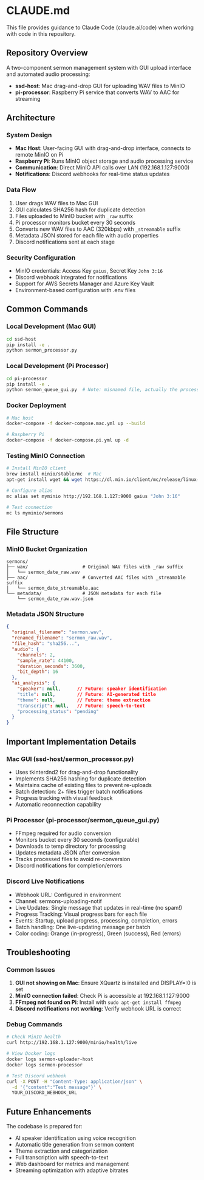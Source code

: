 # CLAUDE.md

This file provides guidance to Claude Code (claude.ai/code) when working with code in this repository.

## Repository Overview

A two-component sermon management system with GUI upload interface and automated audio processing:
- **ssd-host**: Mac drag-and-drop GUI for uploading WAV files to MinIO
- **pi-processor**: Raspberry Pi service that converts WAV to AAC for streaming

## Architecture

### System Design
- **Mac Host**: User-facing GUI with drag-and-drop interface, connects to remote MinIO on Pi
- **Raspberry Pi**: Runs MinIO object storage and audio processing service
- **Communication**: Direct MinIO API calls over LAN (192.168.1.127:9000)
- **Notifications**: Discord webhooks for real-time status updates

### Data Flow
1. User drags WAV files to Mac GUI
2. GUI calculates SHA256 hash for duplicate detection
3. Files uploaded to MinIO bucket with `_raw` suffix
4. Pi processor monitors bucket every 30 seconds
5. Converts new WAV files to AAC (320kbps) with `_streamable` suffix
6. Metadata JSON stored for each file with audio properties
7. Discord notifications sent at each stage

### Security Configuration
- MinIO credentials: Access Key `gaius`, Secret Key `John 3:16`
- Discord webhook integrated for notifications
- Support for AWS Secrets Manager and Azure Key Vault
- Environment-based configuration with .env files

## Common Commands

### Local Development (Mac GUI)
```bash
cd ssd-host
pip install -e .
python sermon_processor.py
```

### Local Development (Pi Processor)
```bash
cd pi-processor
pip install -e .
python sermon_queue_gui.py  # Note: misnamed file, actually the processor
```

### Docker Deployment
```bash
# Mac host
docker-compose -f docker-compose.mac.yml up --build

# Raspberry Pi
docker-compose -f docker-compose.pi.yml up -d
```

### Testing MinIO Connection
```bash
# Install MinIO client
brew install minio/stable/mc  # Mac
apt-get install wget && wget https://dl.min.io/client/mc/release/linux-arm/mc  # Pi

# Configure alias
mc alias set myminio http://192.168.1.127:9000 gaius "John 3:16"

# Test connection
mc ls myminio/sermons
```

## File Structure

### MinIO Bucket Organization
```
sermons/
├── wav/                    # Original WAV files with _raw suffix
│   └── sermon_date_raw.wav
├── aac/                    # Converted AAC files with _streamable suffix
│   └── sermon_date_streamable.aac
└── metadata/               # JSON metadata for each file
    └── sermon_date_raw.wav.json
```

### Metadata JSON Structure
```json
{
  "original_filename": "sermon.wav",
  "renamed_filename": "sermon_raw.wav",
  "file_hash": "sha256...",
  "audio": {
    "channels": 2,
    "sample_rate": 44100,
    "duration_seconds": 3600,
    "bit_depth": 16
  },
  "ai_analysis": {
    "speaker": null,      // Future: speaker identification
    "title": null,        // Future: AI-generated title
    "theme": null,        // Future: theme extraction
    "transcript": null,   // Future: speech-to-text
    "processing_status": "pending"
  }
}
```

## Important Implementation Details

### Mac GUI (ssd-host/sermon_processor.py)
- Uses tkinterdnd2 for drag-and-drop functionality
- Implements SHA256 hashing for duplicate detection
- Maintains cache of existing files to prevent re-uploads
- Batch detection: 2+ files trigger batch notifications
- Progress tracking with visual feedback
- Automatic reconnection capability

### Pi Processor (pi-processor/sermon_queue_gui.py)
- FFmpeg required for audio conversion
- Monitors bucket every 30 seconds (configurable)
- Downloads to temp directory for processing
- Updates metadata JSON after conversion
- Tracks processed files to avoid re-conversion
- Discord notifications for completion/errors

### Discord Live Notifications
- Webhook URL: Configured in environment
- Channel: sermons-uploading-notif
- Live Updates: Single message that updates in real-time (no spam!)
- Progress Tracking: Visual progress bars for each file
- Events: Startup, upload progress, processing, completion, errors
- Batch handling: One live-updating message per batch
- Color coding: Orange (in-progress), Green (success), Red (errors)

## Troubleshooting

### Common Issues
1. **GUI not showing on Mac**: Ensure XQuartz is installed and DISPLAY=:0 is set
2. **MinIO connection failed**: Check Pi is accessible at 192.168.1.127:9000
3. **FFmpeg not found on Pi**: Install with `sudo apt-get install ffmpeg`
4. **Discord notifications not working**: Verify webhook URL is correct

### Debug Commands
```bash
# Check MinIO health
curl http://192.168.1.127:9000/minio/health/live

# View Docker logs
docker logs sermon-uploader-host
docker logs sermon-processor

# Test Discord webhook
curl -X POST -H "Content-Type: application/json" \
  -d '{"content":"Test message"}' \
  YOUR_DISCORD_WEBHOOK_URL
```

## Future Enhancements

The codebase is prepared for:
- AI speaker identification using voice recognition
- Automatic title generation from sermon content
- Theme extraction and categorization
- Full transcription with speech-to-text
- Web dashboard for metrics and management
- Streaming optimization with adaptive bitrates
